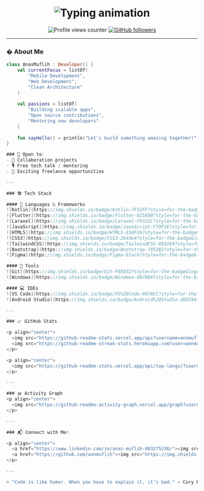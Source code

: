 <h1 align="center"> 
  <img src="https://readme-typing-svg.demolab.com?font=Fira+Code&weight=600&size=28&duration=4000&pause=1000&color=58A6FF&center=true&vCenter=true&width=500&lines=Hey+there!+I'm+Anas+Muflih;Full+Stack+Dev+%F0%9F%92%BB;Tech+Enthusiast+%F0%9F%91%A8%E2%80%8D%F0%9F%92%BB;From+Indonesia+%F0%9F%87%AE%F0%9F%87%A9" alt="Typing animation" />
</h1>

<p align="center">
  <img src="https://komarev.com/ghpvc/?username=annmuflih&label=PROFILE+VIEWS&color=0e75b6&style=flat" alt="Profile views counter" />
  <a href="https://github.com/annmuflih?tab=followers"><img src="https://img.shields.io/github/followers/annmuflih?color=58a6ff&label=FOLLOWERS&style=flat" alt="GitHub followers" /></a>
</p>

---

### � About Me
```kotlin
class AnasMuflih : Developer() {
    val currentFocus = listOf(
        "Mobile Development", 
        "Web Development",
        "Clean Architecture"
    )
    
    val passions = listOf(
        "Building scalable apps",
        "Open source contributions",
        "Mentoring new developers"
    )
    
    fun sayHello() = println("Let's build something amazing together!")
}

### 💼 Open to:
- 🤝 Collaboration projects
- 🎙 Free tech talk / mentoring
- 🚀 Exciting freelance opportunities

---

### 🛠️ Tech Stack

#### 🚀 Languages & Frameworks
![Kotlin](https://img.shields.io/badge/Kotlin-7F52FF?style=for-the-badge&logo=kotlin&logoColor=white)
![Flutter](https://img.shields.io/badge/Flutter-02569B?style=for-the-badge&logo=flutter&logoColor=white)
![Laravel](https://img.shields.io/badge/Laravel-F9322C?style=for-the-badge&logo=laravel&logoColor=white)
![JavaScript](https://img.shields.io/badge/JavaScript-F7DF1E?style=for-the-badge&logo=javascript&logoColor=black)
![HTML5](https://img.shields.io/badge/HTML5-E34F26?style=for-the-badge&logo=html5&logoColor=white)
![CSS3](https://img.shields.io/badge/CSS3-264de4?style=for-the-badge&logo=css3&logoColor=white)
![TailwindCSS](https://img.shields.io/badge/TailwindCSS-0EA5E9?style=for-the-badge&logo=tailwindcss&logoColor=white)
![Bootstrap](https://img.shields.io/badge/Bootstrap-7952B3?style=for-the-badge&logo=bootstrap&logoColor=white)
![Figma](https://img.shields.io/badge/Figma-black?style=for-the-badge&logo=figma&logoColor=white)

#### 🧰 Tools
![Git](https://img.shields.io/badge/Git-F05032?style=for-the-badge&logo=git&logoColor=white)
![Windows](https://img.shields.io/badge/Windows-0078D6?style=for-the-badge&logo=windows&logoColor=white)

#### 💻 IDEs
![VS Code](https://img.shields.io/badge/VS%20Code-007ACC?style=for-the-badge&logo=visual-studio-code&logoColor=white)
![Android Studio](https://img.shields.io/badge/Android%20Studio-3DDC84?style=for-the-badge&logo=android-studio&logoColor=white)

---

### 📈 GitHub Stats

<p align="center">
  <img src="https://github-readme-stats.vercel.app/api?username=annmuflih&show_icons=true&theme=tokyonight&hide_border=true&hide=stars"/>
  <img src="https://github-readme-streak-stats.herokuapp.com?user=annmuflih&theme=tokyonight&hide_border=true"/>
</p>

<p align="center">
  <img src="https://github-readme-stats.vercel.app/api/top-langs/?username=annmuflih&layout=compact&theme=tokyonight&hide_border=true"/>
</p>

---

### 📊 Activity Graph
<p align="center">
  <img src="https://github-readme-activity-graph.vercel.app/graph?username=annmuflih&theme=tokyonight&bg_color=1A1B27&color=ffffff&line=4E9F3D&point=F9F9F9&hide_border=true" />
</p>

---

### 📬 Connect with Me!

<p align="center">
  <a href="https://www.linkedin.com/in/anas-muflih-003275236/"><img src="https://img.shields.io/badge/LinkedIn-%230077B5.svg?style=for-the-badge&logo=linkedin&logoColor=white"/></a>
  <a href="https://github.com/annmuflih"><img src="https://img.shields.io/badge/GitHub-%2312100E.svg?style=for-the-badge&logo=github&logoColor=white"/></a>
</p>

---

> "Code is like humor. When you have to explain it, it’s bad." — Cory House
